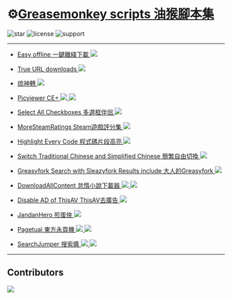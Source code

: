 ⚙️[Greasemonkey scripts 油猴腳本集](https://greasyfork.org/users/8227)
==========================

![star](https://img.shields.io/github/stars/hoothin/UserScripts)
![license](https://img.shields.io/badge/License-MIT-red.svg)
![support](https://img.shields.io/badge/Support-Chrome|Firefox|Edge-blue.svg)

---
+ [Easy offline 一鍵離綫下載 ![](https://img.shields.io/greasyfork/dt/22590)](Easy%20offline)

+ [True URL downloads ![](https://img.shields.io/greasyfork/dt/7362)](True%20URL%20downloads)

+ [琉神轉 ![](https://img.shields.io/greasyfork/dt/23316)](HacgGodTurn)

+ [Picviewer CE+ ![](https://img.shields.io/greasyfork/dt/24204) ![](https://img.shields.io/greasyfork/dd/24204)](Picviewer%20CE%2B)

+ [Select All Checkboxes 多選框伴侶 ![](https://img.shields.io/greasyfork/dt/22587)](Select%20All%20Checkboxes)

+ [MoreSteamRatings Steam遊戲評分集 ![](https://img.shields.io/greasyfork/dt/24113)](MoreSteamRatings)

+ [Highlight Every Code 程式碼片段高亮 ![](https://img.shields.io/greasyfork/dt/24150)](Highlight%20Every%20Code)

+ [Switch Traditional Chinese and Simplified Chinese 簡繁自由切換 ![](https://img.shields.io/greasyfork/dt/24300)](Switch%20Traditional%20Chinese%20and%20Simplified%20Chinese)

+ [Greasyfork Search with Sleazyfork Results include 大人的Greasyfork ![](https://img.shields.io/greasyfork/dt/23840)](Greasyfork%20Search%20with%20Sleazyfork%20Results%20include)

+ [DownloadAllContent 怠惰小說下載器 ![](https://img.shields.io/greasyfork/dt/25068) ![](https://img.shields.io/greasyfork/dd/25068)](DownloadAllContent)

+ [Disable AD of ThisAV ThisAV去廣告 ![](https://img.shields.io/greasyfork/dt/25297)](Disable%20AD%20of%20ThisAV)

+ [JandanHero 煎蛋俠 ![](https://img.shields.io/greasyfork/dt/25597)](JiandanHero)

+ [Pagetual 東方永頁機 ![](https://img.shields.io/greasyfork/dt/438684) ![](https://img.shields.io/greasyfork/dd/438684)](Pagetual) 

+ [SearchJumper 搜索醬 ![](https://img.shields.io/greasyfork/dt/445274) ![](https://img.shields.io/greasyfork/dd/445274)](https://github.com/hoothin/SearchJumper)

---
## Contributors

<a href="https://github.com/hoothin/UserScripts/graphs/contributors">
  <img src="https://contrib.rocks/image?repo=hoothin/UserScripts" />
</a>
